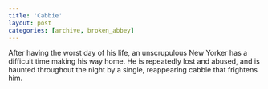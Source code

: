 ```yaml
---
title: 'Cabbie'
layout: post
categories: [archive, broken_abbey]
---
```

After having the worst day of his life, an unscrupulous New Yorker has a
difficult time making his way home. He is repeatedly lost and abused,
and is haunted throughout the night by a single, reappearing cabbie that
frightens him.